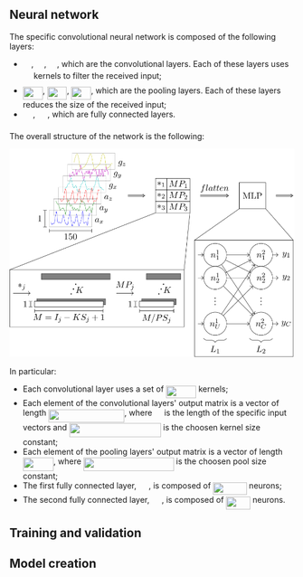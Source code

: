 ## Neural network

The specific convolutional neural network is composed of the following layers:

- <img src="svgs/59eade25fc346af563e897d3eb8e1651.svg?invert_in_darkmode" align=middle width=14.771756999999988pt height=15.296829900000011pt/>, <img src="svgs/34b59bc9c01ed8321674afcb30320f74.svg?invert_in_darkmode" align=middle width=14.771756999999988pt height=15.296829900000011pt/>, <img src="svgs/69b95110f4cd6a8dd9e728f29c94cc36.svg?invert_in_darkmode" align=middle width=14.771756999999988pt height=15.296829900000011pt/>, which are the convolutional layers. Each of these layers uses <img src="svgs/d6328eaebbcd5c358f426dbea4bdbf70.svg?invert_in_darkmode" align=middle width=15.13700594999999pt height=22.465723500000017pt/> kernels to filter the received input;
- <img src="svgs/968584ab74f9fd823ce245a469682401.svg?invert_in_darkmode" align=middle width=34.84590944999999pt height=22.465723500000017pt/>, <img src="svgs/5760f187ce6326abd9a762a190569e01.svg?invert_in_darkmode" align=middle width=34.84590944999999pt height=22.465723500000017pt/>, <img src="svgs/b8c6e1bb7a92cddb5d91be9300da6618.svg?invert_in_darkmode" align=middle width=34.84590944999999pt height=22.465723500000017pt/>, which are the pooling layers. Each of these layers reduces the size of the received input;
- <img src="svgs/929ed909014029a206f344a28aa47d15.svg?invert_in_darkmode" align=middle width=17.73978854999999pt height=22.465723500000017pt/>, <img src="svgs/4327ea69d9c5edcc8ddaf24f1d5b47e4.svg?invert_in_darkmode" align=middle width=17.73978854999999pt height=22.465723500000017pt/>, which are fully connected layers.

The overall structure of the network is the following:

<p align="center">
  <img width="650" src="svgs/convolutional_neural_network.svg" />
</p>

In particular:

- Each convolutional layer uses a set of <img src="svgs/ed311fe6d679fe024f6701fc8f158e65.svg?invert_in_darkmode" align=middle width=53.49304949999999pt height=22.465723500000017pt/> kernels;
- Each element of the convolutional layers' output matrix is a vector of length <img src="svgs/d612794104394c6d9670a9dbcc29b251.svg?invert_in_darkmode" align=middle width=134.35471994999997pt height=22.465723500000017pt/>, where <img src="svgs/e199a3f3e8cbb1a900d72c03cfbc1883.svg?invert_in_darkmode" align=middle width=13.33055954999999pt height=22.465723500000017pt/> is the length of the specific input vectors and <img src="svgs/c414c0b5764ffbe3e5c3b94c2b5697a2.svg?invert_in_darkmode" align=middle width=162.22786799999997pt height=24.65753399999998pt/> is the choosen kernel size constant;
- Each element of the pooling layers' output matrix is a vector of length <img src="svgs/bb78f6da7ec4f4aec4a3a2c962699bcf.svg?invert_in_darkmode" align=middle width=54.066886499999995pt height=24.65753399999998pt/>, where <img src="svgs/0bf57f275046228f98c5e32bb92f7ead.svg?invert_in_darkmode" align=middle width=159.92763929999998pt height=24.65753399999998pt/> is the choosen pool size constant;
- The first fully connected layer, <img src="svgs/929ed909014029a206f344a28aa47d15.svg?invert_in_darkmode" align=middle width=17.73978854999999pt height=22.465723500000017pt/>, is composed of <img src="svgs/1526e5aded7ca1842ff9ec0baafda054.svg?invert_in_darkmode" align=middle width=59.591198699999985pt height=22.465723500000017pt/> neurons;
- The second fully connected layer, <img src="svgs/4327ea69d9c5edcc8ddaf24f1d5b47e4.svg?invert_in_darkmode" align=middle width=17.73978854999999pt height=22.465723500000017pt/>, is composed of <img src="svgs/380e6fd85b60a4f7433079072e4276db.svg?invert_in_darkmode" align=middle width=43.06147724999999pt height=22.465723500000017pt/> neurons.

## Training and validation

## Model creation